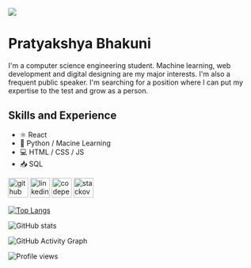 ![](https://github.com/Pratyakshya/banner-image/blob/main/github%20banner.png)

# Pratyakshya Bhakuni
I'm a computer science engineering student. Machine learning, web development and digital designing are my major interests. I'm also a frequent public speaker. I'm searching for a position where I can put my expertise to the test and grow as a person.
## Skills and Experience
* ⚛️ React
* 🤖 Python / Macine Learning
* 💻 HTML / CSS / JS
* 📥 SQL



[<img src='https://cdn.jsdelivr.net/npm/simple-icons@3.0.1/icons/github.svg' alt='github' height='40'>](https://github.com/Pratyakshya)  [<img src='https://cdn.jsdelivr.net/npm/simple-icons@3.0.1/icons/linkedin.svg' alt='linkedin' height='40'>](https://www.linkedin.com/in/https://www.linkedin.com/in/pratyakshya-bhakuni//)  [<img src='https://cdn.jsdelivr.net/npm/simple-icons@3.0.1/icons/codepen.svg' alt='codepen' height='40'>](https://codepen.io/https://codepen.io/pratyakshya)  [<img src='https://cdn.jsdelivr.net/npm/simple-icons@3.0.1/icons/stackoverflow.svg' alt='stackoverflow' height='40'>](https://stackoverflow.com/users/https://stackoverflow.com/users/14316883/pratyakshya)  

[![Top Langs](https://github-readme-stats.vercel.app/api/top-langs/?username=Pratyakshya)](https://github.com/anuraghazra/github-readme-stats)

![GitHub stats](https://github-readme-stats.vercel.app/api?username=Pratyakshya&show_icons=true)  

![GitHub Activity Graph](https://activity-graph.herokuapp.com/graph?username=Pratyakshya)  

![Profile views](https://gpvc.arturio.dev/Pratyakshya)  
